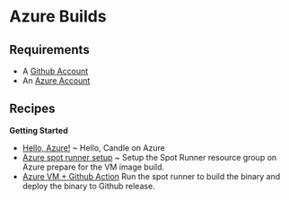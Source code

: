 # Azure Builds

## Requirements

* A [Github Account](https://github.com/join)
* An [Azure Account](https://azure.microsoft.com/en-us/free)

## Recipes

**Getting Started**

- [Hello, Azure!](./hello-azure.md) ~ Hello, Candle on Azure
- [Azure spot runner setup](./azure-spot-runner/azure-spot-runner.mdd) ~ Setup the Spot Runner resource group on Azure prepare for the VM image build. 
- [Azure VM + Github Action](./azure-spot-runner/candle-VM.m) Run the spot runner to build the binary and deploy the binary to Github release.